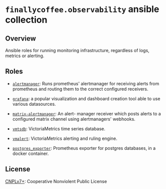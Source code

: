 # `finallycoffee.observability` ansible collection

## Overview

Ansible roles for running monitoring infrastructure, regardless of logs,
metrics or alerting.

## Roles

- [`alertmanager`](roles/alertmanager/README.md): Runs prometheus'
  alertmanager for receiving alerts from prometheus and routing them
  to the correct configured receivers.

- [`grafana`](roles/grafana/README.md): a popular visualization and
  dashboard creation tool able to use various datasources.

- [`matrix-alertmanager`](roles/matrix-alertmanager/README.md): An alert-
  manager receiver which posts alerts to a configured matrix channel
  using alertmanagers' webhooks.

- [`vmtsdb`](roles/vmtsdb/README.md): VictoriaMetrics time series database.

- [`vmalert`](roles/vmalert/README.md): VictoriaMetrics alerting and
  ruling engine.

- [`postgres_exporter`](roles/postgres_exporter/README.md): Prometheus
  exporter for postgres databases, in a docker container.

## License

[CNPLv7+](LICENSE.md): Cooperative Nonviolent Public License
